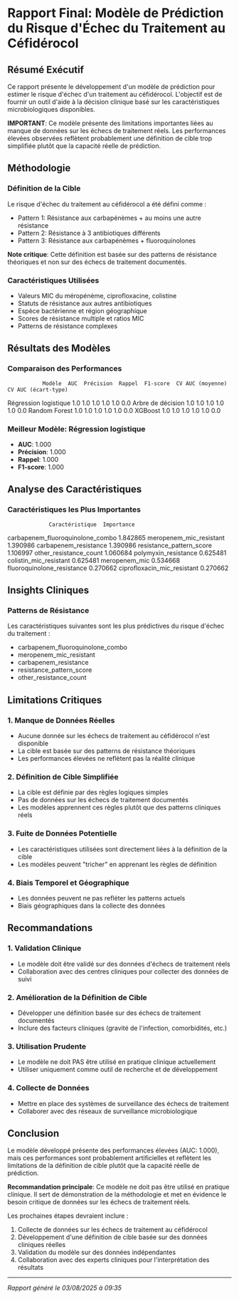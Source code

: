
# Rapport Final: Modèle de Prédiction du Risque d'Échec du Traitement au Céfidérocol

## Résumé Exécutif

Ce rapport présente le développement d'un modèle de prédiction pour estimer le risque d'échec d'un traitement au céfidérocol. L'objectif est de fournir un outil d'aide à la décision clinique basé sur les caractéristiques microbiologiques disponibles.

**IMPORTANT**: Ce modèle présente des limitations importantes liées au manque de données sur les échecs de traitement réels. Les performances élevées observées reflètent probablement une définition de cible trop simplifiée plutôt que la capacité réelle de prédiction.

## Méthodologie

### Définition de la Cible
Le risque d'échec du traitement au céfidérocol a été défini comme :
- Pattern 1: Résistance aux carbapénèmes + au moins une autre résistance
- Pattern 2: Résistance à 3 antibiotiques différents
- Pattern 3: Résistance aux carbapénèmes + fluoroquinolones

**Note critique**: Cette définition est basée sur des patterns de résistance théoriques et non sur des échecs de traitement documentés.

### Caractéristiques Utilisées
- Valeurs MIC du méropénème, ciprofloxacine, colistine
- Statuts de résistance aux autres antibiotiques
- Espèce bactérienne et région géographique
- Scores de résistance multiple et ratios MIC
- Patterns de résistance complexes

## Résultats des Modèles

### Comparaison des Performances

               Modèle  AUC  Précision  Rappel  F1-score  CV AUC (moyenne)  CV AUC (écart-type)
Régression logistique  1.0        1.0     1.0       1.0               1.0                  0.0
    Arbre de décision  1.0        1.0     1.0       1.0               1.0                  0.0
        Random Forest  1.0        1.0     1.0       1.0               1.0                  0.0
              XGBoost  1.0        1.0     1.0       1.0               1.0                  0.0

### Meilleur Modèle: Régression logistique

- **AUC**: 1.000
- **Précision**: 1.000
- **Rappel**: 1.000
- **F1-score**: 1.000

## Analyse des Caractéristiques

### Caractéristiques les Plus Importantes

                 Caractéristique  Importance
carbapenem_fluoroquinolone_combo    1.842865
         meropenem_mic_resistant    1.390986
           carbapenem_resistance    1.390986
        resistance_pattern_score    1.106997
          other_resistance_count    1.060684
            polymyxin_resistance    0.625481
          colistin_mic_resistant    0.625481
                   meropenem_mic    0.534668
      fluoroquinolone_resistance    0.270662
     ciprofloxacin_mic_resistant    0.270662

## Insights Cliniques

### Patterns de Résistance
Les caractéristiques suivantes sont les plus prédictives du risque d'échec du traitement :

- carbapenem_fluoroquinolone_combo
- meropenem_mic_resistant
- carbapenem_resistance
- resistance_pattern_score
- other_resistance_count

## Limitations Critiques

### 1. Manque de Données Réelles
- Aucune donnée sur les échecs de traitement au céfidérocol n'est disponible
- La cible est basée sur des patterns de résistance théoriques
- Les performances élevées ne reflètent pas la réalité clinique

### 2. Définition de Cible Simplifiée
- La cible est définie par des règles logiques simples
- Pas de données sur les échecs de traitement documentés
- Les modèles apprennent ces règles plutôt que des patterns cliniques réels

### 3. Fuite de Données Potentielle
- Les caractéristiques utilisées sont directement liées à la définition de la cible
- Les modèles peuvent "tricher" en apprenant les règles de définition

### 4. Biais Temporel et Géographique
- Les données peuvent ne pas refléter les patterns actuels
- Biais géographiques dans la collecte des données

## Recommandations

### 1. Validation Clinique
- Le modèle doit être validé sur des données d'échecs de traitement réels
- Collaboration avec des centres cliniques pour collecter des données de suivi

### 2. Amélioration de la Définition de Cible
- Développer une définition basée sur des échecs de traitement documentés
- Inclure des facteurs cliniques (gravité de l'infection, comorbidités, etc.)

### 3. Utilisation Prudente
- Le modèle ne doit PAS être utilisé en pratique clinique actuellement
- Utiliser uniquement comme outil de recherche et de développement

### 4. Collecte de Données
- Mettre en place des systèmes de surveillance des échecs de traitement
- Collaborer avec des réseaux de surveillance microbiologique

## Conclusion

Le modèle développé présente des performances élevées (AUC: 1.000), mais ces performances sont probablement artificielles et reflètent les limitations de la définition de cible plutôt que la capacité réelle de prédiction.

**Recommandation principale**: Ce modèle ne doit pas être utilisé en pratique clinique. Il sert de démonstration de la méthodologie et met en évidence le besoin critique de données sur les échecs de traitement réels.

Les prochaines étapes devraient inclure :
1. Collecte de données sur les échecs de traitement au céfidérocol
2. Développement d'une définition de cible basée sur des données cliniques réelles
3. Validation du modèle sur des données indépendantes
4. Collaboration avec des experts cliniques pour l'interprétation des résultats

---
*Rapport généré le 03/08/2025 à 09:35*
